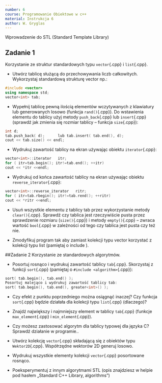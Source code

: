 ```yaml
---
number: 6
course: Programowanie Obiektowe w c++
material: Instrukcja 6
author: W. Gryglas
---
```


Wprowadzenie do STL (Standard Template Library)

## Zadanie 1
Korzystanie ze struktur standardowych typu `vector`{.cpp} i `list`{.cpp}.

* Utwórz tablicę służącą do przechowywania liczb całkowitych. Wykorzystaj standardową strukturę vector np.:
```cpp
#include <vector>
using namespace std;
vector<int>	tab;
```

* Wypełnij tablicę pewną ilością elementów wczytywanych z klawiatury lub generowanych losowo (funkcja `rand()`{.cpp}). Do wstawienia elementu do tablicy użyj metody `push_back`{.cpp} lub `insert`{.cpp} (sprawdź jak zmienia się rozmiar tablicy – funkcja `size`{.cpp}):
```cpp
int d;
tab.push_back( d);		lub	tab.insert( tab.end(), d);
cout << tab.size() << endl;
```

* Wydrukuj zawartość tablicy na ekran używając obiektu `iterator`{.cpp}:
```cpp
vector<int>::iterator	itr;
for ( itr=tab.begin(); itr!=tab.end(); ++itr)
cout << *itr <<endl;
```

* Wydrukuj od końca zawartość tablicy na ekran używając obiektu `reverse_iterator`{.cpp}:
```cpp
vector<int>::reverse_iterator	ritr;
for ( itr=tab.rbegin(); itr!=tab.rend(); ++ritr)
cout << *ritr <<endl;
```

* Usuń wszystkie elementu z tablicy tab przez wykorzystanie metody `clear()`{.cpp}. Sprawdź czy tablica jest rzeczywiście pusta przez sprawdzenie rozmiaru (`size()`{.cpp}) i metody `empty()`{.cpp} – zwraca wartość `bool`{.cpp} w zależności od tego czy tablica jest pusta czy też nie.

* Zmodyfikuj program tak aby zamiast kolekcji typu vector korzystać z kolekcji typu list (pamiętaj o include <list>).

##Zadanie 2
Korzystanie ze standardowych algorytmów.

* Posortuj rosnąco i wydrukuj zawartość tablicy `tab`{.cpp}. Skorzystaj z funkcji `sort`{.cpp} (pamiętaj o `#include <algorithm>`{.cpp}):
```cpp
sort( tab.begin(), tab.end() );
Posortuj malejąco i wydrukuj zawartość tablicy tab:
sort( tab.begin(), tab.end(), greater<int>() );
```

* Czy efekt z punktu poprzedniego można osiągnąć inaczej? Czy funkcja `sort`{.cpp} będzie działała dla kolekcji typu `list`{.cpp} (dlaczego)?

* Znajdź największy i najmniejszy element w tablicy `tab`{.cpp} (funkcje `max_element`{.cpp} i `min_element`{.cpp}).

* Czy możesz zastosować algorytm dla tablicy typowej dla języka C? Sprawdź działanie w programie..

* Utwórz kolekcję `vector`{.cpp} składającą się z obiektów typu `Wektor2D`{.cpp}. Współrzędne wektorów 2D generuj losowo. 

* Wydrukuj wszystkie elementy kolekcji `vector`{.cpp} posortowane rosnąco.

* Poeksperymentuj z innym algorytmami STL (opis znajdziesz w helpie pod hasłem „Standard C++ Library, algorithms”)